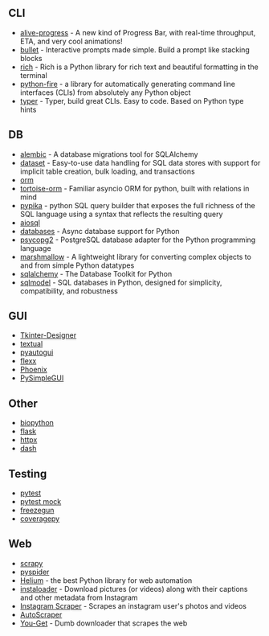 
## CLI

- [alive-progress](https://github.com/rsalmei/alive-progress) - A new kind of Progress Bar, with real-time throughput, ETA, and very cool animations!
- [bullet](https://github.com/bchao1/bullet) - Interactive prompts made simple. Build a prompt like stacking blocks
- [rich](https://github.com/willmcgugan/rich) - Rich is a Python library for rich text and beautiful formatting in the terminal
- [python-fire](https://github.com/google/python-fire) - a library for automatically generating command line interfaces (CLIs) from absolutely any Python object
- [typer](https://github.com/tiangolo/typer) - Typer, build great CLIs. Easy to code. Based on Python type hints


## DB

- [alembic](https://github.com/sqlalchemy/alembic) - A database migrations tool for SQLAlchemy
- [dataset](https://github.com/pudo/dataset) - Easy-to-use data handling for SQL data stores with support for implicit table creation, bulk loading, and transactions
- [orm](https://github.com/encode/orm)
- [tortoise-orm](https://github.com/tortoise/tortoise-orm) - Familiar asyncio ORM for python, built with relations in mind
- [pypika](https://github.com/kayak/pypika) - python SQL query builder that exposes the full richness of the SQL language using a syntax that reflects the resulting query
- [aiosql](https://github.com/nackjicholson/aiosql)
- [databases](https://github.com/encode/databases) - Async database support for Python
- [psycopg2](https://github.com/psycopg/psycopg2) - PostgreSQL database adapter for the Python programming language
- [marshmallow](https://github.com/marshmallow-code/marshmallow) - A lightweight library for converting complex objects to and from simple Python datatypes
- [sqlalchemy](https://github.com/sqlalchemy/sqlalchemy) - The Database Toolkit for Python
- [sqlmodel](https://github.com/tiangolo/sqlmodel) - SQL databases in Python, designed for simplicity, compatibility, and robustness


## GUI

- [Tkinter-Designer](https://github.com/ParthJadhav/Tkinter-Designer)
- [textual](https://github.com/willmcgugan/textual)
- [pyautogui](https://github.com/asweigart/pyautogui)
- [flexx](https://github.com/flexxui/flexx)
- [Phoenix](https://github.com/wxWidgets/Phoenix)
- [PySimpleGUI](https://github.com/PySimpleGUI/PySimpleGUI)


## Other

- [biopython](https://github.com/biopython/biopython)
- [flask](https://github.com/pallets/flask)
- [httpx](https://github.com/encode/httpx)
- [dash](https://github.com/plotly/dash)


## Testing

- [pytest](https://github.com/pytest-dev/pytest)
- [pytest mock](https://github.com/pytest-dev/pytest-mock)
- [freezegun](https://github.com/spulec/freezegun)
- [coveragepy](https://github.com/nedbat/coveragepy)


## Web

- [scrapy](https://github.com/scrapy/scrapy)
- [pyspider](https://github.com/binux/pyspider)
- [Helium](https://github.com/mherrmann/selenium-python-helium) - the best Python library for web automation
- [instaloader](https://github.com/instaloader/instaloader) - Download pictures (or videos) along with their captions and other metadata from Instagram
- [Instagram Scraper](https://github.com/arc298/instagram-scraper) - Scrapes an instagram user's photos and videos
- [AutoScraper](https://github.com/alirezamika/autoscraper)
- [You-Get](https://github.com/soimort/you-get) - Dumb downloader that scrapes the web

